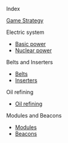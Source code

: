 Index

[Game Strategy](GameStrategy.md)

Electric system
* [Basic power](BasicPower.md)
* [Nuclear power](NuclearPower.md)

Belts and Inserters
* [Belts](BeltsAndInserters.md#belts)
* [Inserters](BeltsAndInserters.md#inserters)

Oil refining
* [Oil refining](OilRefining.md)

Modules and Beacons
* [Modules](ModulesAndBeacons.md#modules)
* [Beacons](ModulesAndBeacons.md#beacons)

